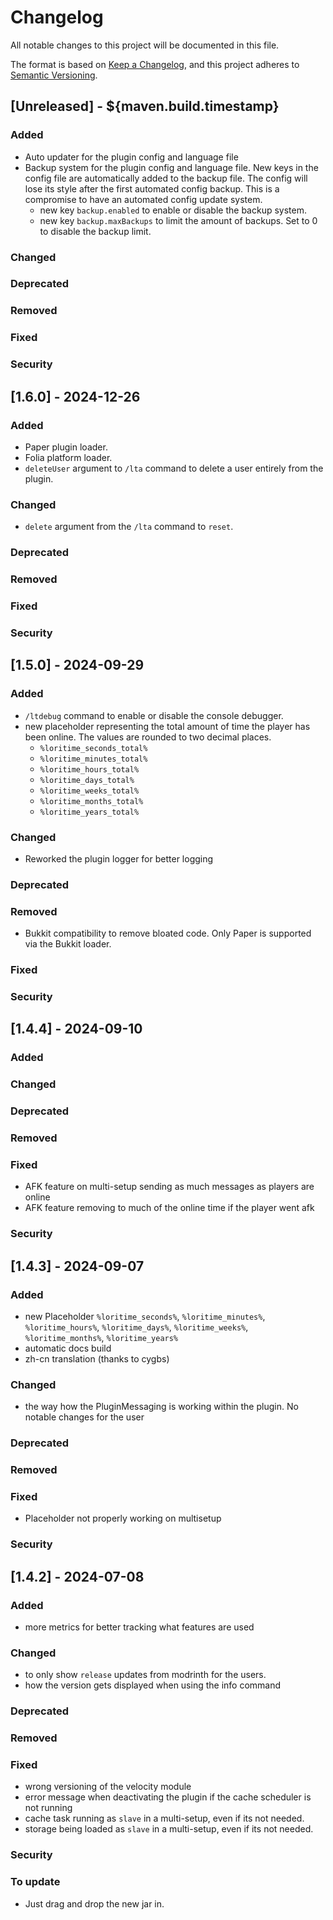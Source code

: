 # Changelog
All notable changes to this project will be documented in this file.

The format is based on [Keep a Changelog](https://keepachangelog.com/en/1.0.0/), and this project adheres
to [Semantic Versioning](https://semver.org/spec/v2.0.0.html).

## [Unreleased] - ${maven.build.timestamp}
### Added
- Auto updater for the plugin config and language file
- Backup system for the plugin config and language file. New keys in the config file are automatically added to the backup file. The config will lose its style after the first automated config backup. This is a compromise to have an automated config update system.
  - new key `backup.enabled` to enable or disable the backup system.
  - new key `backup.maxBackups` to limit the amount of backups. Set to 0 to disable the backup limit.
### Changed
### Deprecated
### Removed
### Fixed
### Security

## [1.6.0] - 2024-12-26
### Added
- Paper plugin loader.
- Folia platform loader.
- `deleteUser` argument to `/lta` command to delete a user entirely from the plugin.
### Changed
- `delete` argument from the `/lta` command to `reset`.
### Deprecated
### Removed
### Fixed
### Security

## [1.5.0] - 2024-09-29
### Added
- `/ltdebug` command to enable or disable the console debugger.
- new placeholder representing the total amount of time the player has been online. The values are rounded to two decimal places. 
  - `%loritime_seconds_total%`
  - `%loritime_minutes_total%`
  - `%loritime_hours_total%`
  - `%loritime_days_total%`
  - `%loritime_weeks_total%`
  - `%loritime_months_total%`
  - `%loritime_years_total%`
### Changed
- Reworked the plugin logger for better logging
### Deprecated
### Removed
- Bukkit compatibility to remove bloated code. Only Paper is supported via the Bukkit loader.
### Fixed
### Security

## [1.4.4] - 2024-09-10
### Added
### Changed
### Deprecated
### Removed
### Fixed
- AFK feature on multi-setup sending as much messages as players are online
- AFK feature removing to much of the online time if the player went afk 
### Security

## [1.4.3] - 2024-09-07
### Added
- new Placeholder `%loritime_seconds%`, `%loritime_minutes%`, `%loritime_hours%`, `%loritime_days%`, `%loritime_weeks%`, `%loritime_months%`, `%loritime_years%`
- automatic docs build
- zh-cn translation (thanks to cygbs)
### Changed
- the way how the PluginMessaging is working within the plugin. No notable changes for the user
### Deprecated
### Removed
### Fixed
- Placeholder not properly working on multisetup
### Security

## [1.4.2] - 2024-07-08
### Added
- more metrics for better tracking what features are used
### Changed
- to only show `release` updates from modrinth for the users.
- how the version gets displayed when using the info command
### Deprecated
### Removed
### Fixed
- wrong versioning of the velocity module
- error message when deactivating the plugin if the cache scheduler is not running
- cache task running as `slave` in a multi-setup, even if its not needed.
- storage being loaded as `slave` in a multi-setup, even if its not needed.
### Security
### To update
- Just drag and drop the new jar in.
